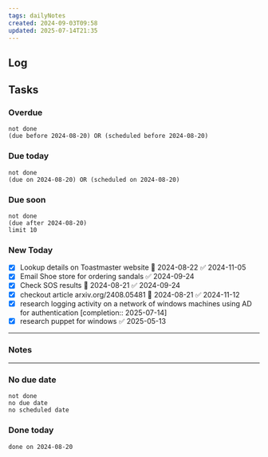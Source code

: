 ```yaml
---
tags: dailyNotes
created: 2024-09-03T09:58
updated: 2025-07-14T21:35
---
```

## Log


## Tasks
### Overdue
```tasks
not done
(due before 2024-08-20) OR (scheduled before 2024-08-20)
```

### Due today
```tasks
not done
(due on 2024-08-20) OR (scheduled on 2024-08-20)
```

### Due soon
```tasks
not done
(due after 2024-08-20)
limit 10
```

### New Today
- [x] Lookup details on Toastmaster website 📅 2024-08-22 ✅ 2024-11-05
- [x] Email Shoe store for ordering sandals ✅ 2024-09-24
- [x] Check SOS results 📅 2024-08-21 ✅ 2024-09-24
- [x] checkout article arxiv.org/2408.05481 📅 2024-08-21 ✅ 2024-11-12
- [x] research logging activity on a network of windows machines using AD for authentication [completion:: 2025-07-14]
- [x] research puppet for windows ✅ 2025-05-13
----
### Notes

----
### No due date
```tasks
not done
no due date
no scheduled date
```

### Done today
```tasks
done on 2024-08-20
```
